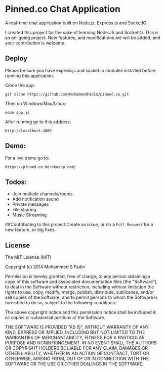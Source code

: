 Pinned.co Chat Application
====================

A real-time chat application built on Node.js, Express.js and SocketIO.

I created this project for the sake of learning Node.JS and SocketIO. This is an on-going project. New features, and modifications are will be added, and your contribution is welcome.

## Deploy
Please be sure you have expressjs and socket.io modules installed before running this application.

Clone the app:
```
git clone https://github.com/MohammedFadin/pinned.co.git
```

Then on Windows/Mac/Linux:

```
node app.js
```
After running go to this address:
```
http://localhost:4000
```

## Demo:
For a live demo go to:
```
https://pinned-co.herokuapp.com/
```

## Todos:
- Join multiple channels/rooms
- Add notification sound
- Private messages
- File sharing
- Music Streaming


##Contributing to this project
Create an issue, or do a `Pull Request` for a new feature, or big fixes.

## License
The MIT License (MIT)

Copyright (c) 2014 Mohammed S Fadin

Permission is hereby granted, free of charge, to any person obtaining a copy
of this software and associated documentation files (the "Software"), to deal
in the Software without restriction, including without limitation the rights
to use, copy, modify, merge, publish, distribute, sublicense, and/or sell
copies of the Software, and to permit persons to whom the Software is
furnished to do so, subject to the following conditions:

The above copyright notice and this permission notice shall be included in all
copies or substantial portions of the Software.

THE SOFTWARE IS PROVIDED "AS IS", WITHOUT WARRANTY OF ANY KIND, EXPRESS OR
IMPLIED, INCLUDING BUT NOT LIMITED TO THE WARRANTIES OF MERCHANTABILITY,
FITNESS FOR A PARTICULAR PURPOSE AND NONINFRINGEMENT. IN NO EVENT SHALL THE
AUTHORS OR COPYRIGHT HOLDERS BE LIABLE FOR ANY CLAIM, DAMAGES OR OTHER
LIABILITY, WHETHER IN AN ACTION OF CONTRACT, TORT OR OTHERWISE, ARISING FROM,
OUT OF OR IN CONNECTION WITH THE SOFTWARE OR THE USE OR OTHER DEALINGS IN THE
SOFTWARE.
